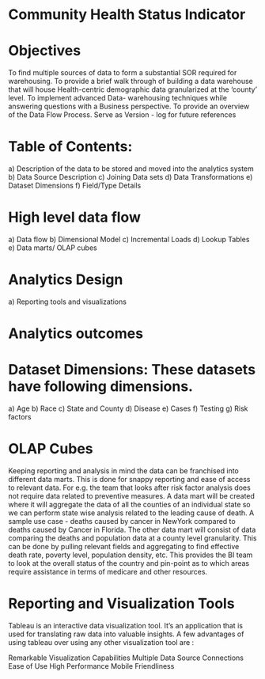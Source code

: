# Community Health Status Indicator
# Objectives
To find multiple sources of data to form a substantial SOR required for warehousing.
To provide a brief walk through of building a data warehouse that will house Health-centric demographic data granularized at the ‘county’ level.
To implement advanced Data- warehousing techniques while answering questions with a Business perspective.
To provide an overview of the Data Flow Process.
Serve as Version - log for future references 
 
 
 
# Table of Contents:
a) Description of the data to be stored and moved into the analytics system
b) Data Source Description
c) Joining Data sets
d) Data Transformations
e) Dataset Dimensions
f) Field/Type Details

# High level data flow
a) Data flow
b) Dimensional Model
c) Incremental Loads
d) Lookup Tables
e) Data marts/ OLAP cubes


# Analytics Design
a) Reporting tools and visualizations

# Analytics outcomes

# Dataset Dimensions: These datasets have following dimensions.
a) Age
b) Race
c) State and County
d) Disease
e) Cases
f) Testing
g) Risk factors

# OLAP Cubes
Keeping reporting and analysis in mind the data can be franchised into different data marts. This is done for snappy reporting and ease of access to relevant data. For e.g. the team that looks after risk factor analysis does not require data related to preventive measures.
A data mart will be created where it will aggregate the data of all the counties of an individual state so we can perform state wise analysis related to the leading cause of death. A sample use case - deaths caused by cancer in NewYork compared to deaths caused by Cancer in Florida.
The other data mart will consist of data comparing the deaths and population data at a county level granularity. This can be done by pulling relevant fields and aggregating to find effective death rate, poverty level, population density, etc. This provides the BI team to look at the overall status of the country and pin-point as to which areas require assistance in terms of medicare and other resources.

# Reporting and Visualization Tools
Tableau is an interactive data visualization tool. It’s an application that is used for translating raw data into valuable insights. A few advantages of using tableau over using any other visualization tool are : 

Remarkable Visualization Capabilities
Multiple Data Source Connections	
Ease of Use	
High Performance
Mobile Friendliness






